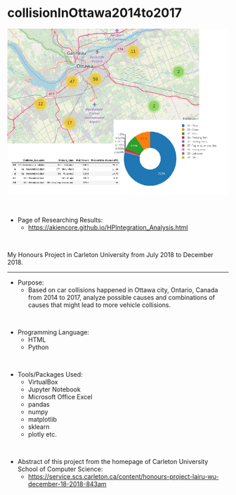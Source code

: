 # collisionInOttawa2014to2017

![alt text](https://github.com/akiencore/collisionInOttawa2014to2017/blob/master/HP_Abstract.png)

<br/> 

* Page of Researching Results: 
  * https://akiencore.github.io/HPIntegration_Analysis.html

<br/> 

My Honours Project in Carleton University from July 2018 to December 2018. 

****

* Purpose: 
  * Based on car collisions happened in Ottawa city, Ontario, Canada from 2014 to 2017, analyze possible causes and combinations of causes that might lead to more vehicle collisions. 

<br/> 

* Programming Language: 
  * HTML
  * Python

<br/> 

* Tools/Packages Used: 
  * VirtualBox
  * Jupyter Notebook
  * Microsoft Office Excel
  * pandas
  * numpy
  * matplotlib
  * sklearn
  * plotly
  etc. 
  
<br/>

* Abstract of this project from the homepage of Carleton University School of Computer Science: 
  * https://service.scs.carleton.ca/content/honours-project-lairu-wu-december-18-2018-843am
